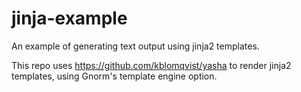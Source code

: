 # jinja-example

An example of generating text output using jinja2 templates.

This repo uses https://github.com/kblomqvist/yasha to render jinja2 templates, using Gnorm's template engine option.
